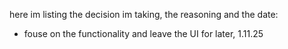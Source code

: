 here im listing the decision im taking, the reasoning and the date:

- fouse on the functionality and leave the UI for later, 1.11.25

